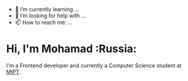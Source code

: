 
- 🌱 I’m currently learning ...
- 🤔 I’m looking for help with ...
- 📫 How to reach me: ...


# Hi, I'm Mohamad :Russia:
I'm a Frontend developer and currently a Computer Science student at [MIPT](https://mipt.ru).

